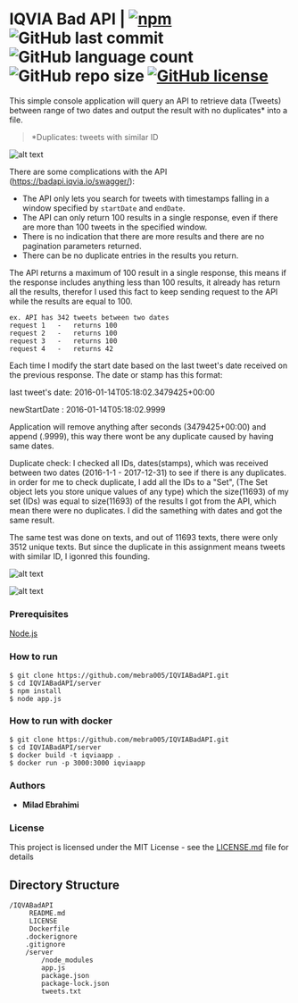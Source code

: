 
# IQVIA Bad API  | [![npm](https://img.shields.io/badge/npm-v5.5.1-blue.svg?style=flat-square)](https://www.npmjs.com/package/npm) ![GitHub last commit](https://img.shields.io/github/last-commit/mebra005/IQVIABadAPI.svg?style=flat-square) ![GitHub language count](https://img.shields.io/github/languages/count/mebra005/iqviabadapi.svg?style=flat-square) ![GitHub repo size](https://img.shields.io/github/repo-size/mebra005/iqviabadapi.svg?style=flat-square) [![GitHub license](https://img.shields.io/badge/license-MIT-blue.svg?style=flat-square)](https://github.com/your/your-project/blob/master/LICENSE)


 This simple console application will query an API to retrieve data (Tweets) between range of two dates and output the result with no duplicates* into a file.
 
 >*Duplicates: tweets with similar ID

 ![alt text](https://i.ibb.co/T0tWZjx/Capture.png)


 There are some complications with the API (https://badapi.iqvia.io/swagger/):
 * The API only lets you search for tweets with timestamps falling in a window specified by `startDate`
and `endDate`.
* The API can only return 100 results in a single response, even if there are more than 100 tweets in the
specified window.
* There is no indication that there are more results and there are no pagination parameters returned.
* There can be no duplicate entries in the results you return.
 

The API returns a maximum of 100 result in a single response, this means if the response includes anything less than 100 results, it already has return all the results, therefor I used this fact to keep sending request to the API while the results are equal to 100.

```
ex. API has 342 tweets between two dates
request 1   -   returns 100
request 2   -   returns 100
request 3   -   returns 100
request 4   -   returns 42  
```

Each time I modify the start date based on the last tweet's date received on the previous response.
The date or stamp has this format:

last tweet's date:  2016-01-14T05:18:02.3479425+00:00

newStartDate :   2016-01-14T05:18:02.9999

Application will remove anything after seconds (3479425+00:00) and append (.9999), this way there wont be any duplicate caused by having same dates.

Duplicate check:
I checked all IDs, dates(stamps),  which was received between two dates (2016-1-1  - 2017-12-31) to see if there is any duplicates. in order for me to check duplicate, I add all the IDs to a "Set", (The Set object lets you store unique values of any type) which the size(11693) of my set (IDs) was equal to size(11693) of the results I got from the API, which mean there were no duplicates. I did the samething with dates and got the same result.

The same test was done on texts, and out of 11693 texts, there were only 3512 unique texts. But since the duplicate in this assignment means tweets with similar ID, I igonred this founding. 

  ![alt text](https://i.ibb.co/7YRsGNK/Capture2.png)
  
  ![alt text](https://i.ibb.co/KKFtnpz/Capture3.png)

### Prerequisites

 [Node.js](https://nodejs.org/en/download/ "Download Node.js")


### How to run

```
$ git clone https://github.com/mebra005/IQVIABadAPI.git
$ cd IQVIABadAPI/server
$ npm install
$ node app.js
```

### How to run with docker

```
$ git clone https://github.com/mebra005/IQVIABadAPI.git
$ cd IQVIABadAPI/server
$ docker build -t iqviaapp .
$ docker run -p 3000:3000 iqviaapp
```

### Authors

* **Milad Ebrahimi** 


### License

This project is licensed under the MIT License - see the [LICENSE.md](LICENSE.md) file for details

## Directory Structure


    /IQVABadAPI
         README.md
         LICENSE
         Dockerfile
        .dockerignore
        .gitignore
        /server               
            /node_modules
            app.js
            package.json
            package-lock.json
            tweets.txt

